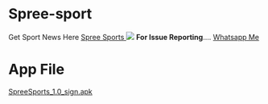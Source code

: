 # Spree-sport
Get Sport News Here
<a href="https://spredesports.netlify.app/home.html">Spree Sports </a>
<img src="https://files.catbox.moe/rp0djn.png"/>
**For Issue Reporting**....
<a href="https://wa.me/254789925270">Whatsapp Me</a>
# App File
<a href="">SpreeSports_1.0_sign.apk</a>
